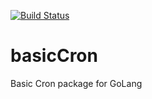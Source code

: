 [![Build Status](https://travis-ci.com/omotto/basicCron.svg?branch=main)](https://travis-ci.org/omotto/basicCron)

# basicCron

Basic Cron package for GoLang
